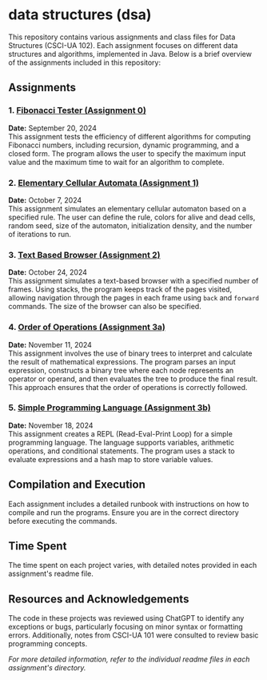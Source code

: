 # data structures (dsa)

This repository contains various assignments and class files for Data Structures (CSCI-UA 102). Each assignment focuses on different data structures and algorithms, implemented in Java. Below is a brief overview of the assignments included in this repository:

## Assignments

### 1. [Fibonacci Tester (Assignment 0)](homework/fibonacciTester/)
**Date:** September 20, 2024  
This assignment tests the efficiency of different algorithms for computing Fibonacci numbers, including recursion, dynamic programming, and a closed form. The program allows the user to specify the maximum input value and the maximum time to wait for an algorithm to complete.

### 2. [Elementary Cellular Automata (Assignment 1)](homework/elementaryCellularAutomata/)
**Date:** October 7, 2024  
This assignment simulates an elementary cellular automaton based on a specified rule. The user can define the rule, colors for alive and dead cells, random seed, size of the automaton, initialization density, and the number of iterations to run.
### 3. [Text Based Browser (Assignment 2)](homework/textBasedBrowser/)
**Date:** October 24, 2024  
This assignment simulates a text-based browser with a specified number of frames. Using stacks, the program keeps track of the pages visited, allowing navigation through the pages in each frame using `back` and `forward` commands. The size of the browser can also be specified.

### 4. [Order of Operations (Assignment 3a)](homework/orderOfOperations/)
**Date:** November 11, 2024  
This assignment involves the use of binary trees to interpret and calculate the result of mathematical expressions. The program parses an input expression, constructs a binary tree where each node represents an operator or operand, and then evaluates the tree to produce the final result. This approach ensures that the order of operations is correctly followed.

### 5. [Simple Programming Language (Assignment 3b)](homework/simpleProgrammingLanguage/)
**Date:** November 18, 2024  
This assignment creates a REPL (Read-Eval-Print Loop) for a simple programming language. The language supports variables, arithmetic operations, and conditional statements. The program uses a stack to evaluate expressions and a hash map to store variable values.

## Compilation and Execution
Each assignment includes a detailed runbook with instructions on how to compile and run the programs. Ensure you are in the correct directory before executing the commands.

## Time Spent
The time spent on each project varies, with detailed notes provided in each assignment's readme file.

## Resources and Acknowledgements
The code in these projects was reviewed using ChatGPT to identify any exceptions or bugs, particularly focusing on minor syntax or formatting errors. Additionally, notes from CSCI-UA 101 were consulted to review basic programming concepts.

*For more detailed information, refer to the individual readme files in each assignment's directory.*
